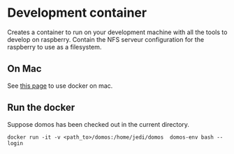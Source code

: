 # Development container

Creates a container to run on your development machine with all the tools to develop on raspberry.
Contain the NFS serveur configuration for the raspberry to use as a filesystem.

## On Mac

See [this page](https://thefullsnack.com/creating-virtual-dev-environment-with-xhyve-fe501005fc6c#.vkbwxqazc) to use docker on mac.

## Run the docker

Suppose domos has been checked out in the current directory.

```
docker run -it -v <path_to>/domos:/home/jedi/domos  domos-env bash --login
```